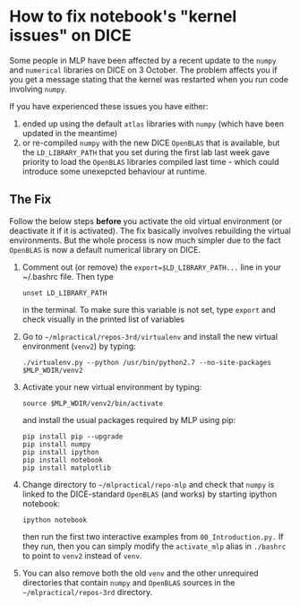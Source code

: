 
# How to fix notebook's "kernel issues" on DICE

Some people in MLP have been affected by a recent update to the `numpy` and `numerical` 
libraries on DICE on 3 October.  The problem affects you if you get a message stating that the kernel was restarted when you run code involving `numpy`.

If you have experienced these issues you have either:
1. ended up using the default `atlas` libraries with `numpy` (which have been updated in the meantime) 
2. or re-compiled `numpy` with the new DICE `OpenBLAS` that is available, but the `LD_LIBRARY_PATH` that you set during the first lab last week gave priority to load the `OpenBLAS` libraries compiled last time - which could introduce some unexepcted behaviour at runtime.

## The Fix

Follow the below steps **before** you activate the old virtual environment (or deactivate it if it is activated). The fix basically involves rebuilding the virtual environments. But the whole process is now much simpler due to the fact `OpenBLAS` is now a default numerical library on DICE.

1.	Comment out (or remove) the `export=$LD_LIBRARY_PATH...` line in your ~/.bashrc file. Then type
	```
	unset LD_LIBRARY_PATH
	``` 
	in the terminal. To make sure this variable is not set, type `export` and check visually in the printed list of variables

2.	Go to `~/mlpractical/repos-3rd/virtualenv` and install the new virtual environment (`venv2`) by typing: 
	```
	./virtualenv.py --python /usr/bin/python2.7 --no-site-packages $MLP_WDIR/venv2
	```

3.	Activate your new virtual environment by typing: 
	```
	source $MLP_WDIR/venv2/bin/activate 
	```
	and install the usual packages required by MLP using pip:
	```
	pip install pip --upgrade
	pip install numpy
	pip install ipython
	pip install notebook
	pip install matplotlib
	```

4.	Change directory to `~/mlpractical/repo-mlp` and check that `numpy` is linked to the DICE-standard `OpenBLAS` (and works) by starting ipython notebook:
	```
	ipython notebook
	```
	then run the first two interactive examples from `00_Introduction.py.`   If they run, then you can simply modify the `activate_mlp` alias in `./bashrc` to point to `venv2` instead of `venv`.

5.	You can also remove both the old `venv` and the other unrequired directories that contain `numpy` and `OpenBLAS` sources in the `~/mlpractical/repos-3rd` directory.


